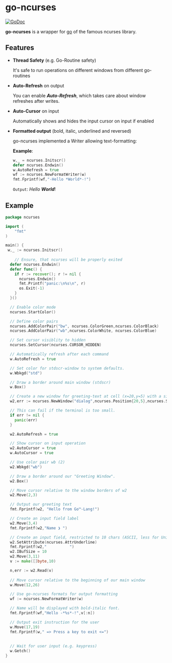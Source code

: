 # go-ncurses
[![GoDoc](https://godoc.org/github.com/Sebi2020/go-ncurses?status.svg)](https://godoc.org/github.com/Sebi2020/go-ncurses)

**go-ncurses** is a wrapper for [go](https://www.golang.org) of the famous ncurses library.

## Features

+ **Thread Safety** (e.g. Go-Routine safety)
  
  It's safe to run operations on different windows from different go-routines
+ **Auto-Refresh** on output

  You can enable ***Auto-Refresh***, which takes care about window refreshes after writes.
+ **Auto-Cursor** on input

  Automatically shows and hides the input cursor on input if enabled

+ **Formatted output** (bold, italic, underlined and reversed)

  go-ncurses implemented a Writer allowing text-formatting:

  **Example**:
  ```go
  w,_ = ncurses.Initscr()
  defer ncurses.Endwin()
  w.AutoRefresh = true
  wf := ncurses.NewFormatWriter(w)
  fmt.Fprintf(wf,"-Hello *World*-!")
  ```
  `Output`: *Hello **World***!

## Example
```go
package ncurses

import ( 
	"fmt"
)

main() {
 w,_ := ncurses.Initscr()
  
    // Ensure, that ncurses will be properly exited
  defer ncurses.Endwin()
  defer func() {
    if r := recover(); r != nil {
      ncurses.Endwin()
      fmt.Printf("panic:\n%s\n", r)
      os.Exit(-1)
    }
  }()

  // Enable color mode
  ncurses.StartColor()

  // Define color pairs
  ncurses.AddColorPair("bw", ncurses.ColorGreen,ncurses.ColorBlack)
  ncurses.AddColorPair("wb",ncurses.ColorWhite, ncurses.ColorBlue)

  // Set cursor visiblity to hidden
  ncurses.SetCursor(ncurses.CURSOR_HIDDEN)

  // Automatically refresh after each command
  w.AutoRefresh = true

  // Set color for stdscr-window to system defaults.
  w.Wbkgd("std")

  // Draw a border around main window (stdscr)
  w.Box()

  // Create a new window for greeting-text at cell (x=20,y=5) with a size of 25 x 5 cells.
  w2,err := ncurses.NewWindow("dialog",ncurses.Position{20,5},ncurses.Size{25,6})

  // This can fail if the terminal is too small.
  if err != nil {
    panic(err)
  }

  w2.AutoRefresh = true

  // Show cursor on input operation
  w2.AutoCursor = true
  w.AutoCursor = true

  // Use color pair wb (2)
  w2.Wbkgd("wb")

  // Draw a border around our "Greeting Window".
  w2.Box()

  // Move cursor relative to the window borders of w2
  w2.Move(2,3)

  // Output our greeting text
  fmt.Fprintf(w2, "Hello from Go™-Lang!") 

  // Create an input field label
  w2.Move(3,4)
  fmt.Fprintf(w2,"Name ❯ ")

  // Create an input field, restricted to 10 chars (ASCII, less for Unicode)
  w2.SetAttribute(ncurses.AttrUnderline)
  fmt.Fprintf(w2,"          ")
  w2.IBufSize = 10
  w2.Move(3,11)
  v := make([]byte,10)

  n,err := w2.Read(v)
  
  // Move cursor relative to the beginning of our main window
  w.Move(12,26)

  // Use go-ncurses formats for output formatting
  wf := ncurses.NewFormatWriter(w)

  // Name will be displayed with bold-italic font.
  fmt.Fprintf(wf,"Hello -*%s*-!",v[:n])

  // Output exit instruction for the user
  w.Move(17,19)
  fmt.Fprintf(w," => Press a key to exit <=")
  
  
  // Wait for user input (e.g. keypress)
  w.Getch()
}
```